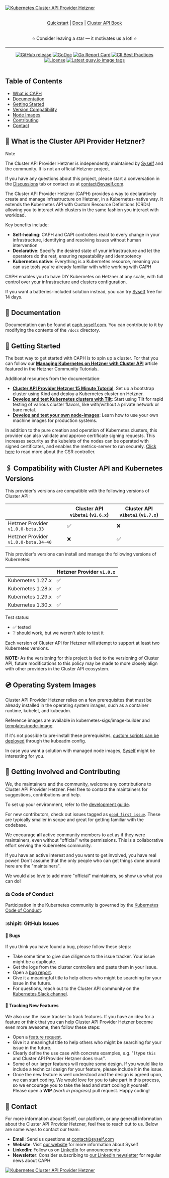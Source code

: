 [![Kubernetes Cluster API Provider Hetzner](https://cdn.syself.com/caph.png)](https://syself.com)

<br>

<div align="center">
<a href="https://syself.com/docs/caph/getting-started/quickstart">Quickstart</a> |
<a href="https://syself.com/docs/caph/getting-started/introduction">Docs</a> |
<a href="https://cluster-api.sigs.k8s.io/">Cluster API Book</a><br><br>
<p>⭐ Consider leaving a star — it motivates us a lot! ⭐</p>
</div>



---

<div align="center">
<a href="https://github.com/syself/cluster-api-provider-hetzner/releases"><img src="https://img.shields.io/github/release/syself/cluster-api-provider-hetzner/all.svg?style=flat-square" alt="GitHub release"></a>
<a href="https://pkg.go.dev/github.com/syself/cluster-api-provider-hetzner?tab=overview"><img src="https://godoc.org/github.com/syself/cluster-api-provider-hetzner?status.svg" alt="GoDoc"></a>
<a href="https://goreportcard.com/report/github.com/syself/cluster-api-provider-hetzner"><img src="https://goreportcard.com/badge/github.com/syself/cluster-api-provider-hetzner" alt="Go Report Card"></a>
<a href="https://bestpractices.coreinfrastructure.org/projects/5682"><img src="https://bestpractices.coreinfrastructure.org/projects/5682/badge" alt="CII Best Practices"></a>
<a href="https://opensource.org/license/apache-2-0/"><img src="https://img.shields.io/badge/License-Apache_2.0-blue.svg" alt="License"></a>
<a href="https://quay.io/repository/syself/cluster-api-provider-hetzner?tab=tags"><img src="https://img.shields.io/github/v/tag/syself/cluster-api-provider-hetzner?include_prereleases&label=quay.io" alt="Latest quay.io image tags"></a>
</div>

<br>

## Table of Contents
- [What is CAPH](#-what-is-the-cluster-api-provider-hetzner)
- [Documentation](#-documentation)
- [Getting Started](#-getting-started)
- [Version Compatibility](#%EF%B8%8F-compatibility-with-cluster-api-and-kubernetes-versions)
- [Node Images](#-operating-system-images)
- [Contributing](#-getting-involved-and-contributing)
- [Contact](#-contact)

## 📰 What is the Cluster API Provider Hetzner?

> [!NOTE]
> The Cluster API Provider Hetzner is independently maintained by [Syself](https://syself.com) and the community. It is not an official Hetzner project.
>
> If you have any questions about this project, please start a conversation in the [Discussions](https://github.com/syself/cluster-api-provider-hetzner/discussions) tab or contact us at [contact@syself.com](mailto:contact@syself.com?subject=cluster-api-provider-hetzner).

The Cluster API Provider Hetzner (CAPH) provides a way to declaratively create and manage infrastructure on Hetzner, in a Kubernetes-native way. It extends the Kubernetes API with Custom Resource Definitions (CRDs) allowing you to interact with clusters in the same fashion you interact with workload.

Key benefits include:

- **Self-healing**: CAPH and CAPI controllers react to every change in your infrastructure, identifying and resolving issues without human intervention
- **Declarative**: Specify the desired state of your infrastructure and let the operators do the rest, ensuring repeatability and idempotency
- **Kubernetes native**: Everything is a Kubernetes resource, meaning you can use tools you're already familiar with while working with CAPH

CAPH enables you to have DIY Kubernetes on Hetzner at any scale, with full control over your infrastructure and clusters configuration.

If you want a batteries-included solution instead, you can try [Syself](https://syself.com) free for 14 days.

## 📖 Documentation

Documentation can be found at [caph.syself.com](https://caph.syself.com). You can contribute to it by modifying the contents of the `/docs` directory.

## 🚀 Getting Started

The best way to get started with CAPH is to spin up a cluster. For that you can follow our [**Managing Kubernetes on Hetzner with Cluster API**](https://community.hetzner.com/tutorials/kubernetes-on-hetzner-with-cluster-api) article featured in the Hetzner Community Tutorials.

Additional resources from the documentation:

- [**Cluster API Provider Hetzner 15 Minute Tutorial**](https://syself.com/docs/caph/getting-started/quickstart): Set up a bootstrap cluster using Kind and deploy a Kubernetes cluster on Hetzner.
- [**Develop and test Kubernetes clusters with Tilt**](https://syself.com/docs/caph/developers/development-guide): Start using Tilt for rapid testing of various cluster flavors, like with/without a private network or bare metal.
- [**Develop and test your own node-images**](https://syself.com/docs/caph/topics/node-image): Learn how to use your own machine images for production systems.

In addition to the pure creation and operation of Kubernetes clusters, this provider can also validate and approve certificate signing requests. This increases security as the kubelets of the nodes can be operated with signed certificates, and enables the metrics-server to run securely. [Click here](https://syself.com/docs/caph/topics/advanced/csr-controller) to read more about the CSR controller.


## 🖇️ Compatibility with Cluster API and Kubernetes Versions

This provider's versions are compatible with the following versions of Cluster API:

|                                   | Cluster API `v1beta1` (`v1.6.x`) | Cluster API `v1beta1` (`v1.7.x`) |
| --------------------------------- | -------------------------------- | -------------------------------- |
| Hetzner Provider `v1.0.0-beta.33` | ✅                              | ❌                               |
| Hetzner Provider `v1.0.0-beta.34-40` | ❌                              | ✅                               |

This provider's versions can install and manage the following versions of Kubernetes:

|                   | Hetzner Provider `v1.0.x` |
| ----------------- | ------------------------- |
| Kubernetes 1.27.x | ✅                       |
| Kubernetes 1.28.x | ✅                       |
| Kubernetes 1.29.x | ✅                       |
| Kubernetes 1.30.x | ✅                       |

Test status:

- ✅ tested
- ❔ should work, but we weren't able to test it

Each version of Cluster API for Hetzner will attempt to support at least two Kubernetes versions.

**NOTE:** As the versioning for this project is tied to the versioning of Cluster API, future modifications to this policy may be made to more closely align with other providers in the Cluster API ecosystem.

## 💿 Operating System Images

Cluster API Provider Hetzner relies on a few prerequisites that must be already installed in the operating system images, such as a container runtime, kubelet, and kubeadm.

Reference images are available in kubernetes-sigs/image-builder and [templates/node-image](/templates/node-image).

If it's not possible to pre-install these prerequisites, [custom scripts can be deployed](/docs/caph/02-topics/02-node-image) through the kubeadm config.

In case you want a solution with managed node images, [Syself](https://syself.com) might be interesting for you.

## 🤝 Getting Involved and Contributing

We, the maintainers and the community, welcome any contributions to Cluster API Provider Hetzner. Feel free to contact the maintainers for suggestions, contributions and help.

To set up your environment, refer to the [development guide](https://syself.com/docs/caph/developers/development-guide).

For new contributors, check out issues tagged as [`good first issue`][good_first_issue]. These are typically smaller in scope and great for getting familiar with the codebase.

We encourage **all** active community members to act as if they were maintainers, even without "official" write permissions. This is a collaborative effort serving the Kubernetes community.

If you have an active interest and you want to get involved, you have real power! Don't assume that the only people who can get things done around here are the "maintainers".

We would also love to add more "official" maintainers, so show us what you can do!

### ⚖️ Code of Conduct

Participation in the Kubernetes community is governed by the [Kubernetes Code of Conduct](/code-of-conduct.md).

### :shipit: GitHub Issues

#### 🐛 Bugs

If you think you have found a bug, please follow these steps:

- Take some time to give due diligence to the issue tracker. Your issue might be a duplicate.
- Get the logs from the cluster controllers and paste them in your issue.
- Open a [bug report][bug_report].
- Give it a meaningful title to help others who might be searching for your issue in the future.
- For questions, reach out to the Cluster API community on the [Kubernetes Slack channel][slack_info].

#### 🌟 Tracking New Features

We also use the issue tracker to track features. If you have an idea for a feature or think that you can help Cluster API Provider Hetzner become even more awesome, then follow these steps:

- Open a [feature request][feature_request].
- Give it a meaningful title to help others who might be searching for your issue in the future.
- Clearly define the use case with concrete examples, e.g. "I type `this` and Cluster API Provider Hetzner does `that`".
- Some of our larger features will require some design. If you would like to include a technical design for your feature, please include it in the issue.
- Once the new feature is well understood and the design is agreed upon, we can start coding. We would love for you to take part in this process, so we encourage you to take the lead and start coding it yourself. Please open a **WIP** _(work in progress)_ pull request. Happy coding!

## 💬 Contact

For more information about Syself, our platform, or any generall information about the Cluster API Provider Hetzner, feel free to reach out to us. Below are some ways to contact our team:

- **Email**: Send us questions at contact@syself.com
- **Website**: Visit [our website](https://syself.com) for more information about Syself
- **LinkedIn**: Follow us on [LinkedIn](https://www.linkedin.com/company/syself/) for announcements
- **Newsletter**: Consider subscribing to [our LinkedIn newsletter](https://www.linkedin.com/newsletters/the-syselfer-7223788357485543424/) for regular news about CAPH

[![Kubernetes Cluster API Provider Hetzner](https://cdn.syself.com/caph-alt.png)](https://syself.com/demo)

<!-- References -->

[good_first_issue]: https://github.com/syself/cluster-api-provider-hetzner/issues?q=is%3Aissue+is%3Aopen+sort%3Aupdated-desc+label%3A%22good+first+issue%22
[bug_report]: https://github.com/syself/cluster-api-provider-hetzner/issues/new?template=bug_report.md
[feature_request]: https://github.com/syself/cluster-api-provider-hetzner/issues/new?template=feature_request.md
[slack_info]: https://github.com/kubernetes/community/tree/master/communication#slack
[cluster_api]: https://github.com/kubernetes-sigs/cluster-api
[quickstart]: https://cluster-api.sigs.k8s.io/user/quick-start.html
